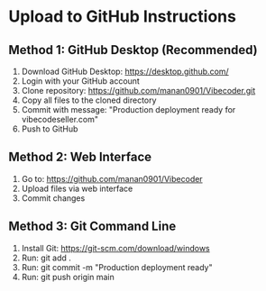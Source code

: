 # Upload to GitHub Instructions 
 
## Method 1: GitHub Desktop (Recommended) 
1. Download GitHub Desktop: https://desktop.github.com/ 
2. Login with your GitHub account 
3. Clone repository: https://github.com/manan0901/Vibecoder.git 
4. Copy all files to the cloned directory 
5. Commit with message: "Production deployment ready for vibecodeseller.com" 
6. Push to GitHub 
 
## Method 2: Web Interface 
1. Go to: https://github.com/manan0901/Vibecoder 
2. Upload files via web interface 
3. Commit changes 
 
## Method 3: Git Command Line 
1. Install Git: https://git-scm.com/download/windows 
2. Run: git add . 
3. Run: git commit -m "Production deployment ready" 
4. Run: git push origin main 
